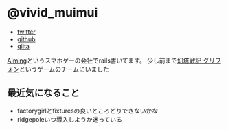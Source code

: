 # @vivid_muimui

- [twitter](https://twitter.com/vivid_muimui)
- [github](https://github.com/vividmuimui)
- [qiita](http://qiita.com/vivid_muimui)

[Aiming](https://aiming-inc.com/)というスマホゲーの会社でrails書いてます。
少し前まで[幻塔戦記 グリフォン](http://griffon.sega-aiming.com/)というゲームのチームにいました

## 最近気になること

- factorygirlとfixturesの良いところどりできないかな
- ridgepoleいつ導入しようか迷っている
